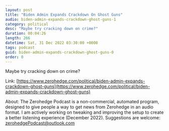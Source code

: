 ```yaml
---
layout: post
title: "Biden Admin Expands Crackdown On Ghost Guns"
audio: biden-admin-expands-crackdown-ghost-guns-1
category: political
desc: "Maybe try cracking down on crime?"
duration: 00:04:26
length: 266
datetime: Sat, 31 Dec 2022 03:30:00 +0000
tags: podcast
guid: biden-admin-expands-crackdown-ghost-guns-0
order: 0
---
```

Maybe try cracking down on crime?

Link: [https://www.zerohedge.com/political/biden-admin-expands-crackdown-ghost-guns](https://www.zerohedge.com/political/biden-admin-expands-crackdown-ghost-guns)

About: The Zerohedge Podcast is a non-commercial, automated program, designed to give people a way to get news from Zerohedge in an audio format.  I am actively working on tweaking and improving the setup to create a better listening experience (December 2022).  Suggestions are welcome: [zerohedgePodcast@outlook.com](mailto:zerohedgePodcast@outlook.com)